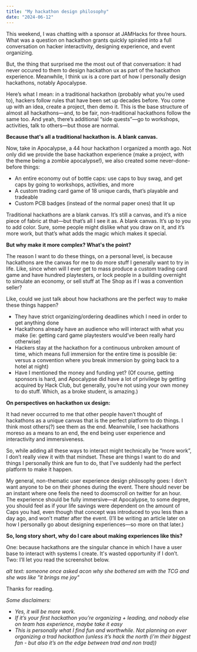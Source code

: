 ```yaml
---
title: "My hackathon design philosophy"
date: "2024-06-12"
---
```


This weekend, I was chatting with a sponsor at JAMHacks for three hours. What was a question on hackathon grants quickly spiraled into a full conversation on hacker interactivity, designing experience, and event organizing. 

But, the thing that surprised me the most out of that conversation: it had never occured to them to design hackathon ux as part of the hackathon experience. Meanwhile, I think ux is a core part of how I personally design hackathons, notably Apocalypse.

Here’s what I mean: in a traditional hackathon (probably what you’re used to), hackers follow rules that have been set up decades before. You come up with an idea, create a project, then demo it. This is the base structure of almost all hackathons—and, to be fair, non-traditional hackathons follow the same too. And yeah, there’s additional “side quests”—go to workshops, activities, talk to others—but those are normal. 

**Because that's all a traditional hackathon is. A blank canvas.**

Now, take in Apocalypse, a 44 hour hackathon I organized a month ago. Not only did we provide the base hackathon experience (make a project, with the theme being a zombie apocalypse!), we also created some never-done-before things:
- An entire economy out of bottle caps: use caps to buy swag, and get caps by going to workshops, activities, and more
- A custom trading card game of 18 unique cards, that’s playable and tradeable 
- Custom PCB badges (instead of the normal paper ones) that lit up

Traditional hackathons are a blank canvas. It’s still a canvas, and it’s a nice piece of fabric at that—but that’s all I see it as. A blank canvas. It’s up to you to add color. Sure, some people might dislike what you draw on it, and it’s more work, but that’s what adds the magic which makes it special. 

**But why make it more complex? What's the point?**

The reason I want to do these things, on a personal level, is because hackathons are the canvas for me to do more stuff I generally want to try in life. Like, since when will I ever get to mass produce a custom trading card game and have hundred playtesters, or lock people in a building overnight to simulate an economy, or sell stuff at The Shop as if I was a convention seller? 

Like, could we just talk about how hackathons are the perfect way to make these things happen?
- They have strict organizing/ordering deadlines which I need in order to get anything done
- Hackathons already have an audience who will interact with what you make (ie: getting card game playtesters would’ve been really hard otherwise)
- Hackers stay at the hackathon for a continuous unbroken amount of time, which means full immersion for the entire time is possible (ie: versus a convention where you break immersion by going back to a hotel at night) 
- Have I mentioned the money and funding yet? (Of course, getting sponsors is hard, and Apocalypse did have a lot of privilege by getting acquired by Hack Club, but generally, you’re not using your own money to do stuff. Which, as a broke student, is amazing.) 

**On perspectives on hackathon ux design:**

It had never occurred to me that other people haven’t thought of hackathons as a unique canvas that is the perfect platform to do things. I think most others(?) see them as the end. Meanwhile, I see hackathons moreso as a means to an end, the end being user experience and interactivity and immersiveness. 

So, while adding all these ways to interact might technically be “more work”, I don’t really view it with that mindset. These are things I want to do and things I personally think are fun to do, that I’ve suddenly had the perfect platform to make it happen. 

My general, non-thematic user experience design philosophy goes: I don’t want anyone to be on their phones during the event. There should never be an instant where one feels the need to doomscroll on twitter for an hour. The experience should be fully immersive—at Apocalypse, to some degree, you should feel as if your life savings were dependent on the amount of Caps you had, even though that concept was introduced to you less than a day ago, and won’t matter after the event. (I’ll be writing an article later on how I personally go about designing experiences—so more on that later.)

**So, long story short, why do I care about making experiences like this?**

One: because hackathons are the singular chance in which I have a user base to interact with systems I create. It's wasted opportunity if I don’t.
Two: I’ll let you read the screenshot below.

*alt text: someone once asked acon why she bothered sm with the TCG and she was like "it brings me joy"*

Thanks for reading. 

*Some disclaimers:*
- *Yes, it will be more work.*
- *If it’s your first hackathon you’re organizing + leading, and nobody else on team has experience, maybe take it easy*
- *This is personally what I find fun and worthwhile. Not planning on ever organizing a trad hackathon (unless it’s hack the north (i’m their biggest fan - but also it’s on the edge between trad and non trad))*

